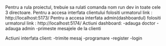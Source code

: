 Pentru a rula proiectul, trebuie sa rulati comanda nom run dev in toate cele 3 directoare.
Pentru a accesa interfata clientului folositi urmatorul link : http://localhost:5173/
Pentru a accesa interfata admin(dashboardul) folositi urmatorul link : http://localhost:5174/
Actiuni dashboard: 
-adauga doctor
-adauga admin
-primeste mesajele de la clienti

Actiuni interfata client:
-trimite mesaj
-programare
-register
-login

